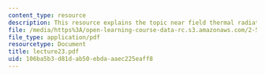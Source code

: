 ```yaml
---
content_type: resource
description: This resource explains the topic near field thermal radiation.
file: /media/https%3A/open-learning-course-data-rc.s3.amazonaws.com/2-58j-radiative-transfer-spring-2006/106ba5b3d81dab50ebdaaaec225eaff8_lecture23.pdf
file_type: application/pdf
resourcetype: Document
title: lecture23.pdf
uid: 106ba5b3-d81d-ab50-ebda-aaec225eaff8
---
```

